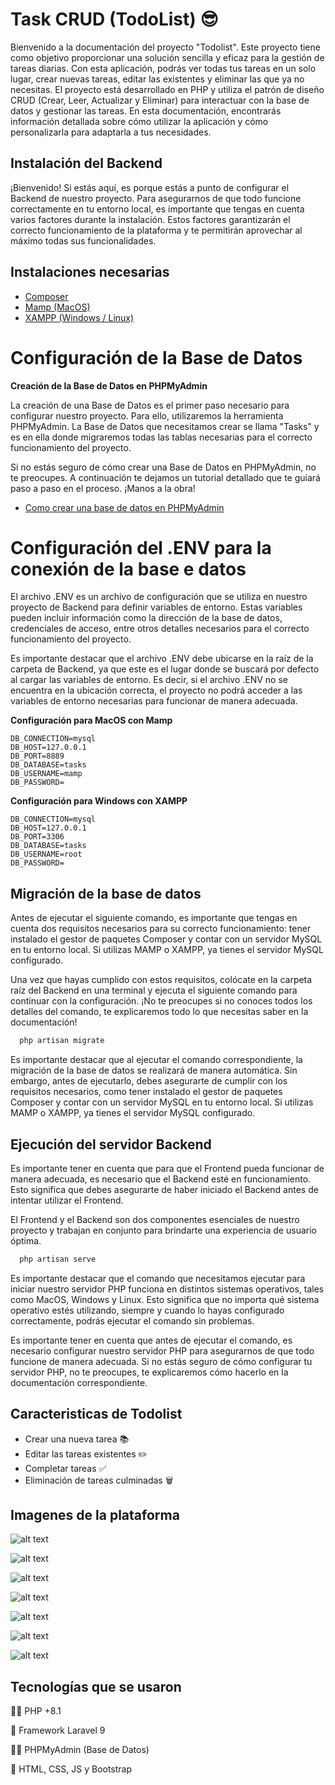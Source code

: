 
# Task CRUD (TodoList) 😎

Bienvenido a la documentación del proyecto "Todolist". Este proyecto tiene como objetivo proporcionar una solución sencilla y eficaz para la gestión de tareas diarias. Con esta aplicación, podrás ver todas tus tareas en un solo lugar, crear nuevas tareas, editar las existentes y eliminar las que ya no necesitas. El proyecto está desarrollado en PHP y utiliza el patrón de diseño CRUD (Crear, Leer, Actualizar y Eliminar) para interactuar con la base de datos y gestionar las tareas. En esta documentación, encontrarás información detallada sobre cómo utilizar la aplicación y cómo personalizarla para adaptarla a tus necesidades. 

## Instalación del Backend

¡Bienvenido! Si estás aquí, es porque estás a punto de configurar el Backend de nuestro proyecto. Para asegurarnos de que todo funcione correctamente en tu entorno local, es importante que tengas en cuenta varios factores durante la instalación. Estos factores garantizarán el correcto funcionamiento de la plataforma y te permitirán aprovechar al máximo todas sus funcionalidades. 


## Instalaciones necesarias

 - [Composer](https://getcomposer.org/download/)
 - [Mamp (MacOS)](https://www.mamp.info/en/downloads/)
 - [XAMPP (Windows / Linux)](https://www.apachefriends.org/download.html)


# Configuración de la Base de Datos


**Creación de la Base de Datos en PHPMyAdmin**

La creación de una Base de Datos es el primer paso necesario para configurar nuestro proyecto. Para ello, utilizaremos la herramienta PHPMyAdmin. La Base de Datos que necesitamos crear se llama "Tasks" y es en ella donde migraremos todas las tablas necesarias para el correcto funcionamiento del proyecto.


Si no estás seguro de cómo crear una Base de Datos en PHPMyAdmin, no te preocupes. A continuación te dejamos un tutorial detallado que te guiará paso a paso en el proceso. ¡Manos a la obra!

 - [Como crear una base de datos en PHPMyAdmin](http://webvaultwiki.com.au/Default.aspx?Page=Create-Mysql-Database-User-Phpmyadmin&NS=&AspxAutoDetectCookieSupport=1)

# Configuración del .ENV para la conexión de la base e datos

El archivo .ENV es un archivo de configuración que se utiliza en nuestro proyecto de Backend para definir variables de entorno. Estas variables pueden incluir información como la dirección de la base de datos, credenciales de acceso, entre otros detalles necesarios para el correcto funcionamiento del proyecto.

Es importante destacar que el archivo .ENV debe ubicarse en la raíz de la carpeta de Backend, ya que este es el lugar donde se buscará por defecto al cargar las variables de entorno. Es decir, si el archivo .ENV no se encuentra en la ubicación correcta, el proyecto no podrá acceder a las variables de entorno necesarias para funcionar de manera adecuada.

**Configuración para MacOS con Mamp**

```http
DB_CONNECTION=mysql
DB_HOST=127.0.0.1
DB_PORT=8889
DB_DATABASE=tasks
DB_USERNAME=mamp
DB_PASSWORD=
```

**Configuración para Windows con XAMPP**

```http
DB_CONNECTION=mysql
DB_HOST=127.0.0.1
DB_PORT=3306
DB_DATABASE=tasks
DB_USERNAME=root
DB_PASSWORD=
```

## Migración de la base de datos

Antes de ejecutar el siguiente comando, es importante que tengas en cuenta dos requisitos necesarios para su correcto funcionamiento: tener instalado el gestor de paquetes Composer y contar con un servidor MySQL en tu entorno local. Si utilizas MAMP o XAMPP, ya tienes el servidor MySQL configurado.

Una vez que hayas cumplido con estos requisitos, colócate en la carpeta raíz del Backend en una terminal y ejecuta el siguiente comando para continuar con la configuración. ¡No te preocupes si no conoces todos los detalles del comando, te explicaremos todo lo que necesitas saber en la documentación!

```bash
  php artisan migrate
```
Es importante destacar que al ejecutar el comando correspondiente, la migración de la base de datos se realizará de manera automática. Sin embargo, antes de ejecutarlo, debes asegurarte de cumplir con los requisitos necesarios, como tener instalado el gestor de paquetes Composer y contar con un servidor MySQL en tu entorno local. Si utilizas MAMP o XAMPP, ya tienes el servidor MySQL configurado.


## Ejecución del servidor Backend

Es importante tener en cuenta que para que el Frontend pueda funcionar de manera adecuada, es necesario que el Backend esté en funcionamiento. Esto significa que debes asegurarte de haber iniciado el Backend antes de intentar utilizar el Frontend.

El Frontend y el Backend son dos componentes esenciales de nuestro proyecto y trabajan en conjunto para brindarte una experiencia de usuario óptima. 

```bash
  php artisan serve
```

Es importante destacar que el comando que necesitamos ejecutar para iniciar nuestro servidor PHP funciona en distintos sistemas operativos, tales como MacOS, Windows y Linux. Esto significa que no importa qué sistema operativo estés utilizando, siempre y cuando lo hayas configurado correctamente, podrás ejecutar el comando sin problemas.

Es importante tener en cuenta que antes de ejecutar el comando, es necesario configurar nuestro servidor PHP para asegurarnos de que todo funcione de manera adecuada. Si no estás seguro de cómo configurar tu servidor PHP, no te preocupes, te explicaremos cómo hacerlo en la documentación correspondiente.
## Caracteristicas de Todolist

- Crear una nueva tarea 📚
- Editar las tareas existentes ✏️
- Completar tareas ✅
- Eliminación de tareas culminadas 🗑

## Imagenes de la plataforma

![alt text](https://res.cloudinary.com/static-eddukate/image/upload/v1682045763/todolist-crud/todolist-crud-1_e1iwio.png)

![alt text](https://res.cloudinary.com/static-eddukate/image/upload/v1682045763/todolist-crud/todolist-crud-2_ap7aia.png)

![alt text](https://res.cloudinary.com/static-eddukate/image/upload/v1682045763/todolist-crud/todolist-crud-3_xjuy9t.png)

![alt text](https://res.cloudinary.com/static-eddukate/image/upload/v1682045763/todolist-crud/todolist-crud-4_yt8kqy.png)

![alt text](https://res.cloudinary.com/static-eddukate/image/upload/v1682045763/todolist-crud/todolist-crud-5_bpzame.png)

![alt text](https://res.cloudinary.com/static-eddukate/image/upload/v1682045763/todolist-crud/todolist-crud-6_keofnr.png)

![alt text](https://res.cloudinary.com/static-eddukate/image/upload/v1682045764/todolist-crud/todolist-crud-7_fmw76s.png)
## Tecnologías que se usaron
👩‍💻 PHP +8.1

🧠 Framework Laravel 9 

👯‍♀️ PHPMyAdmin (Base de Datos)

🤔 HTML, CSS, JS y Bootstrap
